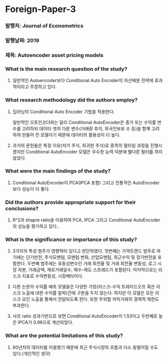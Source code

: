 # Foreign-Paper-3
### 발행처: Journal of Econometrics
### 발행날짜: 2019
### 제목: Autoencoder asset pricing models

### What is the main research question of the study?
   
1) 일반적인 Autoencoder보다 Conditional Auto Encoder이 자산배분 전략에 효과적이라고 주장하고 있다.
   
### What research methodology did the authors employ?
   
1) 딥러닝의 Conditional Auto Encoder 기법을 적용한다.
   
   일반적인 오토인코더와는 달리 Conditional AutoEncoder은 종가 또는 수익률 변수를 고려하되 데이터 셋의 다른 변수(거래량 추이, 외국인보유 수 등)을 함꼐 고려하여 만들어 
   진 모델이기 때문에 데이터의 활용성이 더 높다.
   
2) 과거의 문헌들은 특정 이유(저가 주식, 회귀한 주식)로 종목의 필터링 과정을 진행시켰지만 Conditional AutoEncoder 모델은 우수한 능력 덕분에 별다른 필터를 하지 않았다.
    
### What were the main findings of the study?

1) Conditional AutoEncoder이 PCA(IPCA 포함) 그리고 전통적인 AutoEncoder보다 성능이 더 좋다.

### Did the authors provide appropriate support for their conclusions?

1) R^2과 shapre ratio을 이용하여 PCA, IPCA 그리고 Conditional AutoEncoder의 성능을 평가하고 있다..

### What is the significance or importance of this study?

1) 3가지의 특성 범주가 영향력이 있다고 판단하였다. 첫번째는 가격트렌드 범주로 여기에는 단기반전, 주식모멘텀, 모멘텀 변화, 산업모멘텀, 최근수익 및 장기반전을 포함한다. 두번째 범주에는 유동성변수인 거래 회전율 및 거래 회전율 변동성, 로그 시장 자본, 거래금액, 제로거래일수, 매수-매도 스프레드가 포함된다. 마지막으로는 리스크 지표로 수익변동성, 시장베타이다.

2) 다른 논문의 수익률 예측 모델을은 다양한 가정(리스크-수익 트레이드오프 혹은 리스크 노출에 대한 수익률 알파)간에 구분을 두지 않는다. 하지만 이 모델은 모든 리스크 요인 노출을 통해서 전달되도록 한다. 또한 무위험 차익거래의 경제적 제한도 부과한다.
   
3) 샤프 ratio 성과기반으로 보면 Conditional AutoEncoder이 1.53이고 두번째로 높은 IPCA가 0.96으로 계산되었다.

### What are the potential limitations of this study?

1) 60년치의 데이터를 이용했기 때문에 최근 주식시장의 흐름과 다소 동떨어질 수도 있다.(개인적인 생각)
